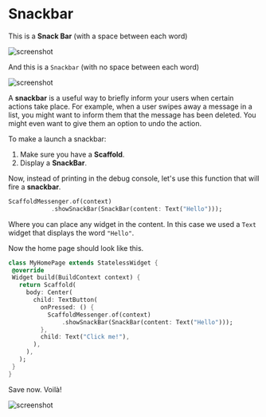 # Snackbar

This is a **Snack Bar** (with a space between each word)

![screenshot](https://lh6.googleusercontent.com/ftGxvA6qwZd3OBkYPwIppox_FO1VOGPeQZrJ6tuX95naDCcM-l6Gi_Sn0XqPGuNUICParM7YChRSE1rTk_Fml51UzbdILe-vlfAlKSrnfPvrxZPKdsGL2pCwt6V0BaXx1fXq419j)

And this is a `Snackbar` (with no space between each word)

![screenshot](https://lh3.googleusercontent.com/JXkJKPz2bTfeDIyotbe8071bUCf92mWOIT_0CVNDWxRcaCRl4Em0eATgdcmbDvzUstwGOJWS2y7L4Dfapp_lEZYeGCccCWxo69eucj7JlvdY-gjrF-DE_-1cl0VzQ56RGVZ3dSgF)




A **snackbar** is a useful way to briefly inform your users when certain actions take place. For example, when a user swipes away a message in a list, you might want to inform them that the message has been deleted. You might even want to give them an option to undo the action. 



To make a launch a snackbar:

1. Make sure you have a **Scaffold**.
1. Display a **SnackBar**.



Now, instead of printing in the debug console, let's use this function that will fire a **snackbar**. 

```dart
ScaffoldMessenger.of(context)
            .showSnackBar(SnackBar(content: Text("Hello")));
```





Where you can place any widget in the content. In this case we used a `Text` widget that displays the word `"Hello"`. 





Now the home page should look like this.

```dart
class MyHomePage extends StatelessWidget {
 @override
 Widget build(BuildContext context) {
   return Scaffold(
     body: Center(
       child: TextButton(
         onPressed: () {
           ScaffoldMessenger.of(context)
               .showSnackBar(SnackBar(content: Text("Hello")));
         },
         child: Text("Click me!"),
       ),
     ),
   );
 }
}
```





Save now. Voilà! 

![screenshot](https://lh6.googleusercontent.com/r9LWmxCWEJMsqffram4OLMNaDFarVONoLmjasFtB9RQHRt4iX6LNYQBv-xha9lESZbejptYltrtO_BlbeI99DmTWiLps8KkqRlA5rlaQxb2nbY3nvwNbN5IpIR2KglG_OzRYAQGC)




